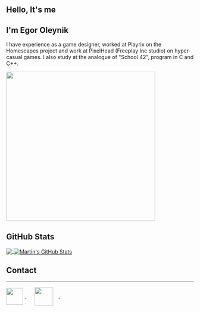 ## Hello, It's me
## I'm Egor Oleynik

I have experience as a game designer, worked at Playrix on the Homescapes project and work at PixelHead (Freeplay Inc studio) on hyper-casual games. I also study at the analogue of "School 42", program in C and C++.

<img align="center" style="margin-right:5px" src="https://i.pinimg.com/736x/b3/df/85/b3df85d7b8c93b62159869bb14d298e9--nick-offerman-parks-department.jpg" width="400px" />

## GitHub Stats

<a href="https://github.com/egovoryn">
  <img align="center" src="https://github-readme-stats.vercel.app/api/top-langs/?username=egovoryn&theme=moltack&text_color=86092C&langs_count=3&border_color=86092C" />
</a>
<a href="https://github.com/egovoryn">
  <img align="center" src="https://github-readme-stats.vercel.app/api?username=egovoryn&theme=moltack&show_icons=true&border_color=86092C" alt="Martin's GitHub Stats" />
</a>

## Contact

---

<p align="left">
  <a href="https://t.me/egovoryn" target="_blank" style='margin-right:10px'>
    <img align="center" style="margin-right:5px" src="https://upload.wikimedia.org/wikipedia/commons/thumb/8/83/Telegram_2019_Logo.svg/512px-Telegram_2019_Logo.svg.png" width="45px" />
  </a>
  &nbsp;&nbsp;
    <a href="mailto:protelariat@yandex.ru" target="_blank" >
    <img align="center" style="margin-right:15px" src="https://yastatic.net/iconostasis/_/ZPJ8fJU3QLcrqa5E2fUpDDqmgGs.svg" width="50px" />
  </a>
  &nbsp;&nbsp;
</p>
